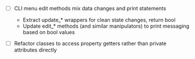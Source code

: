 - [ ] CLI menu edit methods mix data changes and print statements
    - Extract update_* wrappers for clean state changes, return bool
    - Update edit_* methods (and similar manipulators) to print messaging based on bool values

- [ ] Refactor classes to access property getters rather than private attributes directly
